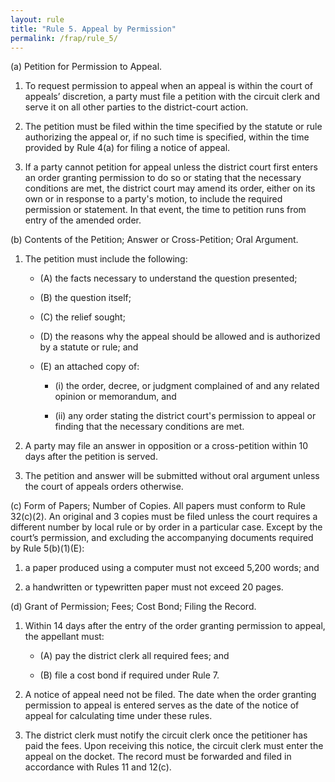 ```yaml
---
layout: rule
title: "Rule 5. Appeal by Permission"
permalink: /frap/rule_5/
---
```


(a) Petition for Permission to Appeal.


1. To request permission to appeal when an appeal is within the court of appeals’ discretion, a party must file a petition with the circuit clerk and serve it on all other parties to the district-court action.


2. The petition must be filed within the time specified by the statute or rule authorizing the appeal or, if no such time is specified, within the time provided by Rule 4(a) for filing a notice of appeal.


3. If a party cannot petition for appeal unless the district court first enters an order granting permission to do so or stating that the necessary conditions are met, the district court may amend its order, either on its own or in response to a party's motion, to include the required permission or statement. In that event, the time to petition runs from entry of the amended order.


(b) Contents of the Petition; Answer or Cross-Petition; Oral Argument.


1. The petition must include the following:


    - (A) the facts necessary to understand the question presented;


    - (B) the question itself;


    - (C) the relief sought;


    - (D) the reasons why the appeal should be allowed and is authorized by a statute or rule; and


    - (E) an attached copy of:


        - (i) the order, decree, or judgment complained of and any related opinion or memorandum, and


        - (ii) any order stating the district court's permission to appeal or finding that the necessary conditions are met.


2. A party may file an answer in opposition or a cross-petition within 10 days after the petition is served.


3. The petition and answer will be submitted without oral argument unless the court of appeals orders otherwise.


(c) Form of Papers; Number of Copies. All papers must conform to Rule 32(c)(2). An original and 3 copies must be filed unless the court requires a different number by local rule or by order in a particular case. Except by the court’s permission, and excluding the accompanying documents required by Rule 5(b)(1)(E):


1. a paper produced using a computer must not exceed 5,200 words; and


2. a handwritten or typewritten paper must not exceed 20 pages.


(d) Grant of Permission; Fees; Cost Bond; Filing the Record.


1. Within 14 days after the entry of the order granting permission to appeal, the appellant must:


    - (A) pay the district clerk all required fees; and


    - (B) file a cost bond if required under Rule 7.


2. A notice of appeal need not be filed. The date when the order granting permission to appeal is entered serves as the date of the notice of appeal for calculating time under these rules.


3. The district clerk must notify the circuit clerk once the petitioner has paid the fees. Upon receiving this notice, the circuit clerk must enter the appeal on the docket. The record must be forwarded and filed in accordance with Rules 11 and 12(c).

